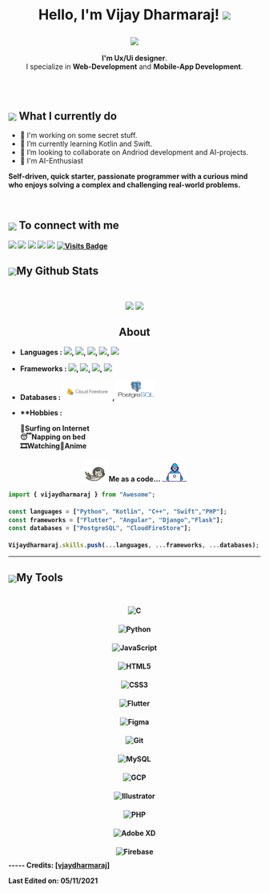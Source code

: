 <h1><p align="center">Hello, I'm Vijay Dharmaraj! <a href="https://vjaydharmaraj.me/"><img src="https://media.giphy.com/media/hvRJCLFzcasrR4ia7z/giphy.gif" width="35px"></h1></a></p>

<p align="center" ><img 
 src="https://user-images.githubusercontent.com/22797857/90096358-dba16400-dd54-11ea-8e44-e181ada72661.gif" width="40%"/></p>


<p align="center"><b>I'm Ux/Ui designer</b>.<br/>I specialize in <b>Web-Development</b> and <b>Mobile-App Development</b>.<br><br></p><br/>

<summary><h2><img src="https://emojis.slackmojis.com/emojis/images/1520808873/3643/cool-doge.gif?1520808873" align="center"
                width="28" /> What I currently do</h2></summary>

- 🔭 I'm working on some secret stuff.
- 🌱 I’m currently learning Kotlin and Swift.
- 👯 I’m looking to collaborate on Andriod development and AI-projects.
- 🤳 I'm AI-Enthusiast

<p><b>Self-driven, quick starter, passionate programmer with a curious mind who enjoys solving a complex and challenging real-world problems.<b></p><br/>

<summary><h2><img src="https://emojis.slackmojis.com/emojis/images/1577982316/7421/typingcat.gif?1577982316" align="center"
                width="28" /> To connect with me</h2></summary>

<p align = "center">
 
[<img src ="https://img.shields.io/badge/portfolio-%23.svg?&style=for-the-badge&logo=&logoColor=white%22">](https://vjaydharmaraj.me/)
[<img src="https://img.shields.io/badge/twitter-%231DA1F2.svg?&style=for-the-badge&logo=twitter&logoColor=white" />](https://twitter.com/vjaydharmaraj) 
[<img src="https://img.shields.io/badge/linkedin-%230077B5.svg?&style=for-the-badge&logo=linkedin&logoColor=white" />](https://www.linkedin.com/in/vjaydharmaraj/)
[<img src = "https://img.shields.io/badge/instagram-%23E4405F.svg?&style=for-the-badge&logo=instagram&logoColor=white">](https://www.instagram.com/vjaydharmaraj/)
[<img src="https://img.shields.io/badge/facebook-%231877F2.svg?&style=for-the-badge&logo=facebook&logoColor=white" />](https://www.facebook.com/vijay.padayachi.71/) 
[![Visits Badge](https://badges.pufler.dev/visits/RahulMahesh62/RahulMahesh62?style=for-the-badge)](https://github.com/vjaydharmaraj)

</p>

<summary><h2><img src="https://emojis.slackmojis.com/emojis/images/1471045852/841/hero.gif?1471045852" align="center"
                width="28" />My Github Stats</h2> </summary>

<br>

<p align = "center">
  <img src = "https://github-readme-stats.vercel.app/api?username=vjaydharmaraj&show_icons=true&count_private=true&theme=vue&hide=issues&line_height=32">
  <img src = "https://github-readme-streak-stats.herokuapp.com/?user=vjaydharmaraj&">
</p>

<h2 align="center">About</h2>

- **Languages :** <img src="https://img.shields.io/badge/-python-green"/>, <img src="https://img.shields.io/badge/-swift-orange"/>, <img src="https://img.shields.io/badge/-kotlin-blueviolet"/>, <img src="https://img.shields.io/badge/-c%2B%2B-blue"/>, <img src="https://img.shields.io/badge/-php-violet"/>

- **Frameworks :** <img src="https://img.shields.io/badge/Flutter%20-%2302569B.svg?&style=for-the-badge&logo=Flutter&logoColor=white" />, <img src="https://img.shields.io/badge/django%20-%23092E20.svg?&style=for-the-badge&logo=django&logoColor=white"/>, <img src="https://img.shields.io/badge/angular%20-%23DD0031.svg?&style=for-the-badge&logo=angular&logoColor=white"/>, <img src="https://img.shields.io/badge/flask%20-%2320232a.svg?&style=for-the-badge&logo=flask&logoColor=%2361DAFB"/>

- **Databases :** <img src="https://raw.githubusercontent.com/dev-akshat/archive/main/images/svgs/database/cloud_firestore.svg" width=100/>, <img src="https://raw.githubusercontent.com/dev-akshat/archive/main/images/svgs/database/postgresql.svg" width=80/>

- **Hobbies :<p align = "left"><b>📡__Surfing on Internet__<b><br/><b>😴__Napping on bed__<b><br/> <b>🎞__Watching👀Anime__<b><br/></p>

<p align="center">
  <img src="https://raw.githubusercontent.com/dev-akshat/archive/main/images/gifs/others/astro_cat.webp" width="50">
  Me as a code... 
  <img src="https://raw.githubusercontent.com/dev-akshat/archive/main/images/gifs/others/dev_boy.gif" width="50">
</p>

```javascript
import { vijaydharmaraj } from "Awesome";

const languages = ["Python", "Kotlin", "C++", "Swift","PHP"];
const frameworks = ["Flutter", "Angular", "Django","Flask"];
const databases = ["PostgreSQL", "CloudFireStore"];

Vijaydharmaraj.skills.push(...languages, ...frameworks, ...databases);
```

<hr/>




<summary><h2><img src="https://emojis.slackmojis.com/emojis/images/1471045839/793/computerrage.gif?1471045839" align="center"
                width="28" />My Tools</h2></summary>

<br>

<div align="center">  
<img style="margin: 10px" src="https://profilinator.rishav.dev/skills-assets/c-original.svg" alt="C" height="25" /> <br/>  
<img style="margin: 10px" src="https://profilinator.rishav.dev/skills-assets/python-original.svg" alt="Python" height="25" /><br/>   
<img style="margin: 10px" src="https://profilinator.rishav.dev/skills-assets/javascript-original.svg" alt="JavaScript" height="25" /><br/>  
<img style="margin: 10px" src="https://profilinator.rishav.dev/skills-assets/html5-original-wordmark.svg" alt="HTML5" height="25" /> <br/>  
<img style="margin: 10px" src="https://profilinator.rishav.dev/skills-assets/css3-original-wordmark.svg" alt="CSS3" height="25" /><br/> 
<img style="margin: 10px" src="https://profilinator.rishav.dev/skills-assets/flutterio-icon.svg" alt="Flutter" height="25" /><br/>   
<img style="margin: 10px" src="https://profilinator.rishav.dev/skills-assets/figma-icon.svg" alt="Figma" height="25" /><br/> 
<img style="margin: 10px" src="https://profilinator.rishav.dev/skills-assets/git-scm-icon.svg" alt="Git" height="25" /><br/>
<img style="margin: 10px" src="https://profilinator.rishav.dev/skills-assets/mysql-original-wordmark.svg" alt="MySQL" height="25" /><br/> 
<img style="margin: 10px" src="https://profilinator.rishav.dev/skills-assets/google_cloud-icon.svg" alt="GCP" height="25" /><br/>   
<img style="margin: 10px" src="https://profilinator.rishav.dev/skills-assets/adobe_illustrator-icon.svg" alt="Illustrator" height="25" /><br/> 
<img style="margin: 10px" src="https://profilinator.rishav.dev/skills-assets/php-original.svg" alt="PHP" height="25" /><br/>  
<img style="margin: 10px" src="https://profilinator.rishav.dev/skills-assets/adobexd.png" alt="Adobe XD" height="25" /><br/>  
<img style="margin: 10px" src="https://profilinator.rishav.dev/skills-assets/firebase.png" alt="Firebase" height="25" /><br/> 
</div>  
-----
 Credits: <a href="https://vjaydharmaraj.me/">[vjaydharmaraj]</a>

Last Edited on: 05/11/2021
